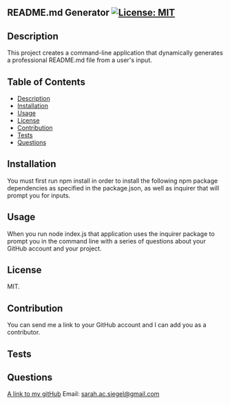 ## README.md Generator [![License: MIT](https://img.shields.io/badge/License-MIT-yellow.svg)](https://opensource.org/licenses/MIT)


## Description
This project creates a command-line application that dynamically generates a professional README.md file from a user's input.

## Table of Contents
- [Description](#description)
- [Installation](#installation)
- [Usage](#usage)
- [License](#license)
- [Contribution](#contribution)
- [Tests](#tests)
- [Questions](#questions)

## Installation
You must first run npm install in order to install the following npm package dependencies as specified in the package.json, as well as inquirer that will prompt you for inputs.

## Usage
When you run node index.js that application uses the inquirer package to prompt you in the command line with a series of questions about your GitHub account and your project.

## License
MIT.

## Contribution
You can send me a link to your GitHub account and I can add you as a contributor.

## Tests

## Questions
[A link to my gitHub](https://github.com/sarsieg)
Email: sarah.ac.siegel@gmail.com